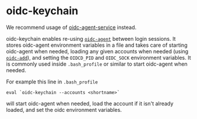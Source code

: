 # oidc-keychain

We recommend usage of
[oidc-agent-service](oidc-agent-service/oidc-agent-service.md) instead.

oidc-keychain enables re-using [`oidc-agent`](../oidc-agent/oidc-agent.md) between
login sessions.  It stores oidc-agent environment variables in a file
and takes care of starting oidc-agent when needed, loading any given
accounts when needed (using [`oidc-add`](../oidc-add/oidc-add.md)), and setting the
`OIDCD_PID` and `OIDC_SOCK` environment variables.  It is
commonly used inside `.bash_profile` or similar to start oidc-agent
when needed.

For example this line in `.bash_profile`
```
eval `oidc-keychain --accounts <shortname>`
```
will start oidc-agent when needed, load the <shortname> account if
it isn't already loaded, and set the oidc environment variables.

